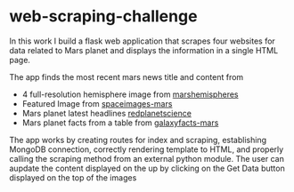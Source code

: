 # web-scraping-challenge
In this work I build a flask web application that scrapes four websites for data related to Mars planet and displays the information in a single HTML page. 


The app finds the most recent mars news title and content from 
 <ul>
  <li>4 full-resolution hemisphere image from <a href="https://marshemispheres.com/">marshemispheres</a></li>
  <li>Featured Image from <a href = "https://spaceimages-mars.com/">spaceimages-mars</a></li>  
  <li>Mars planet latest headlines <a href= "https://redplanetscience.com/">redplanetscience</a></li>
  <li>Mars planet facts from a table from <a href= "https://galaxyfacts-mars.com/">galaxyfacts-mars</a></li>
</ul>   

The app works by  creating routes for index and scraping, establishing MongoDB connection, correctly rendering template to HTML, and properly calling the scraping method from an external python module. The user can aupdate the content displayed on the up by clicking on the Get Data button displayed on the top of the images
